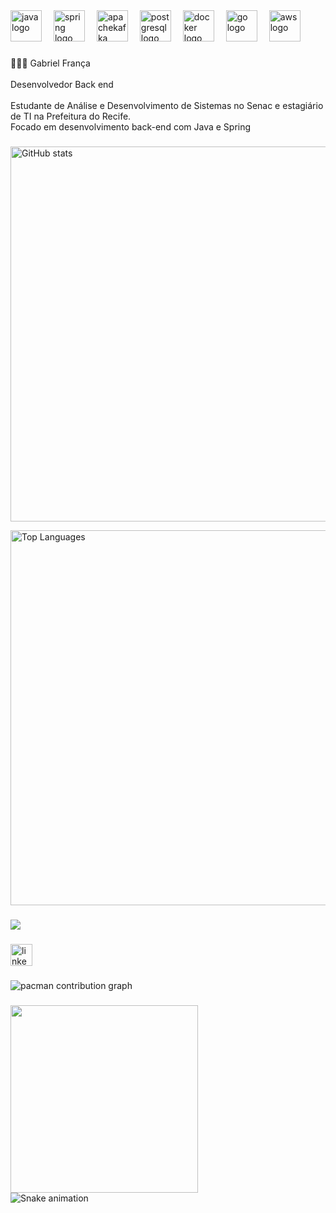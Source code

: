 <div align="left">
  <img src="https://cdn.jsdelivr.net/gh/devicons/devicon/icons/java/java-original.svg" height="50" alt="java logo" style="margin-right:15px;" />
  <img src="https://cdn.jsdelivr.net/gh/devicons/devicon/icons/spring/spring-original.svg" height="50" alt="spring logo" style="margin-right:15px;" />
  <img src="https://cdn.jsdelivr.net/gh/devicons/devicon/icons/apachekafka/apachekafka-original.svg" height="50" alt="apachekafka logo" style="margin-right:15px;" />
  <img src="https://cdn.jsdelivr.net/gh/devicons/devicon/icons/postgresql/postgresql-original.svg" height="50" alt="postgresql logo" style="margin-right:15px;" />
  <img src="https://cdn.jsdelivr.net/gh/devicons/devicon/icons/docker/docker-original.svg" height="50" alt="docker logo" style="margin-right:15px;" />
  <img src="https://cdn.jsdelivr.net/gh/devicons/devicon/icons/go/go-original.svg" height="50" alt="go logo" style="margin-right:15px;" />
  <img src="https://cdn.jsdelivr.net/gh/devicons/devicon/icons/amazonwebservices/amazonwebservices-line-wordmark.svg" height="50" alt="aws logo" />
</div>



###

<p align="left">👩🏻‍💻 Gabriel França<br><br>Desenvolvedor Back end<br><br>Estudante de Análise e Desenvolvimento de Sistemas no Senac e estagiário de TI na Prefeitura do Recife.<br>Focado em desenvolvimento back-end com Java e Spring</p>

###

<div align="left">
  <!-- Stats Graph maior -->
  <img 
    src="https://github-readme-stats.vercel.app/api?username=gabrielfranca42&hide_title=false&hide_rank=false&show_icons=true&include_all_commits=true&count_private=true&disable_animations=false&theme=dracula&locale=en&hide_border=false" 
    width="600" 
    alt="GitHub stats"  
  />

  <!-- Languages Graph maior -->
  <img 
    src="https://github-readme-stats.vercel.app/api/top-langs?username=gabrielfranca42&locale=en&hide_title=false&layout=compact&card_width=600&langs_count=10&theme=dracula&hide_border=false" 
    width="600" 
    alt="Top Languages"  
  />
</div>

###

<div align="left">
  <img src="https://visitor-badge.laobi.icu/badge?page_id=gabrielfranca42.gabrielfranca42&"  />
</div>

###

<div align="left">
  <a href="https://www.linkedin.com/in/gabriel-eduardo-de-moura-frança-2190a1300" target="_blank">
    <img src="https://img.shields.io/static/v1?message=LinkedIn&logo=linkedin&label=&color=0077B5&logoColor=white&labelColor=&style=for-the-badge" height="35" alt="linkedin logo"  />
  </a>
</div>

###

<picture>
  <source media="(prefers-color-scheme: dark)" srcset="https://raw.githubusercontent.com/gabrielfranca42/gabrielfranca42/output/pacman-contribution-graph-dark.svg">
  <source media="(prefers-color-scheme: light)" srcset="https://raw.githubusercontent.com/gabrielfranca42/gabrielfranca42/output/pacman-contribution-graph.svg">
  <img alt="pacman contribution graph" src="https://raw.githubusercontent.com/gabrielfranca42/gabrielfranca42/output/pacman-contribution-graph.svg">
</picture>

###

<img align="left" height="300" src="https://media2.giphy.com/media/v1.Y2lkPTZjMDliOTUyYXduYWxqb2VtemczeTNuaWkzb3RucWNmZnVsZ24weTh0ODEwNHNjZCZlcD12MV9naWZzX3NlYXJjaCZjdD1n/pVGsAWjzvXcZW4ZBTE/giphy.gif"  />

###

<br clear="both">

<img src="https://raw.githubusercontent.com/gabrielfranca42/gabrielfranca42/output/snake.svg" alt="Snake animation" />

###
